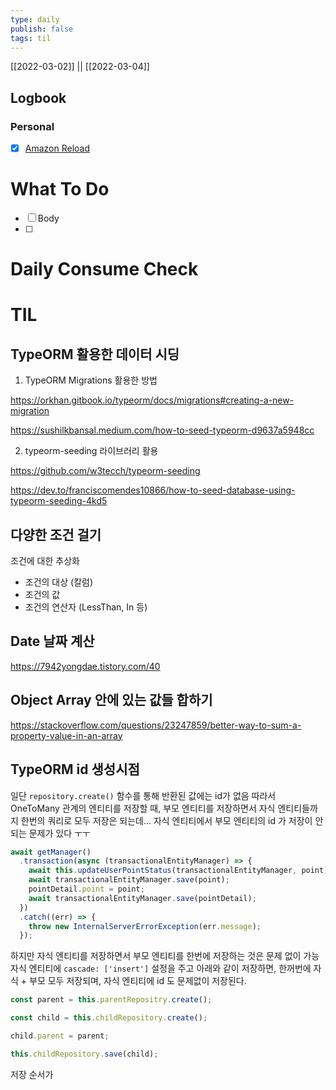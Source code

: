 ```yaml
---
type: daily
publish: false
tags: til
---
```

[[2022-03-02]] || [[2022-03-04]]

## Logbook
### Personal
- [x] [Amazon Reload](things:///show?id=R9hrq8BnS6NduxqJNqVRCR)
# What To Do
- [ ] Body
- [ ] 


# Daily Consume Check



# TIL

## TypeORM 활용한 데이터 시딩

1. TypeORM Migrations 활용한 방법

https://orkhan.gitbook.io/typeorm/docs/migrations#creating-a-new-migration

https://sushilkbansal.medium.com/how-to-seed-typeorm-d9637a5948cc

2. typeorm-seeding 라이브러리 활용

https://github.com/w3tecch/typeorm-seeding

https://dev.to/franciscomendes10866/how-to-seed-database-using-typeorm-seeding-4kd5


## 다양한 조건 걸기

조건에 대한 추상화

- 조건의 대상 (칼럼)
- 조건의 값
- 조건의 연산자 (LessThan, In 등)


## Date 날짜 계산

https://7942yongdae.tistory.com/40

## Object Array 안에 있는 값들 합하기
https://stackoverflow.com/questions/23247859/better-way-to-sum-a-property-value-in-an-array

## TypeORM id 생성시점

일단 `repository.create()` 함수를 통해 반환된 값에는 id가 없음
따라서 OneToMany 관계의 엔티티를 저장할 때,
부모 엔티티를 저장하면서 자식 엔티티들까지 한번의 쿼리로 모두 저장은 되는데...
자식 엔티티에서 부모 엔티티의 id 가 저장이 안되는 문제가 있다 ㅜㅜ

```ts
await getManager()  
  .transaction(async (transactionalEntityManager) => {  
    await this.updateUserPointStatus(transactionalEntityManager, point);  
    await transactionalEntityManager.save(point);  
    pointDetail.point = point;  
    await transactionalEntityManager.save(pointDetail);  
  })  
  .catch((err) => {  
    throw new InternalServerErrorException(err.message);  
  });
```

하지만 자식 엔티티를 저장하면서 부모 엔티티를 한번에 저장하는 것은 문제 없이 가능
자식 엔티티에 `cascade: ['insert']` 설정을 주고 아래와 같이 저장하면, 한꺼번에 자식 + 부모 모두 저장되며, 자식 엔티티에 id 도 문제없이 저장된다.

```ts
const parent = this.parentRepositry.create();

const child = this.childRepository.create();

child.parent = parent;

this.childRepository.save(child);

```

저장 순서가 
